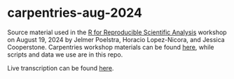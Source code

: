 # carpentries-aug-2024
Source material used in the [R for Reproducible Scientific Analysis](https://swcarpentry.github.io/r-novice-gapminder/) workshop on August 19, 2024 by Jelmer Poelstra, Horacio Lopez-Nicora, and Jessica Cooperstone. Carpentries workshop materials can be found [here](https://swcarpentry.github.io/r-novice-gapminder/), while scripts and data we use are in this repo. 

Live transcription can be found [here](https://hackmd.io/xoSDUWfjSOe61lMVGOiPuw?edit).

